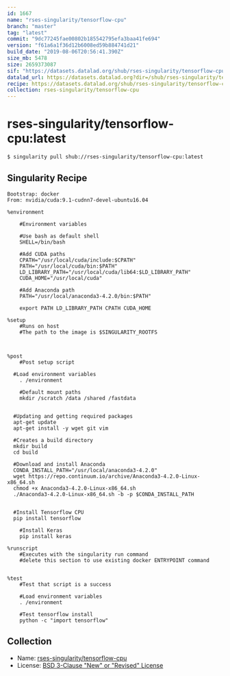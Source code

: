 ```yaml
---
id: 1667
name: "rses-singularity/tensorflow-cpu"
branch: "master"
tag: "latest"
commit: "9dc77245fae00802b185542795efa3baa41fe694"
version: "f61a6a1f36d12b6008ed59b884741d21"
build_date: "2019-08-06T20:56:41.390Z"
size_mb: 5478
size: 2659373087
sif: "https://datasets.datalad.org/shub/rses-singularity/tensorflow-cpu/latest/2019-08-06-9dc77245-f61a6a1f/f61a6a1f36d12b6008ed59b884741d21.simg"
datalad_url: https://datasets.datalad.org?dir=/shub/rses-singularity/tensorflow-cpu/latest/2019-08-06-9dc77245-f61a6a1f/
recipe: https://datasets.datalad.org/shub/rses-singularity/tensorflow-cpu/latest/2019-08-06-9dc77245-f61a6a1f/Singularity
collection: rses-singularity/tensorflow-cpu
---
```


# rses-singularity/tensorflow-cpu:latest

```bash
$ singularity pull shub://rses-singularity/tensorflow-cpu:latest
```

## Singularity Recipe

```singularity
Bootstrap: docker
From: nvidia/cuda:9.1-cudnn7-devel-ubuntu16.04

%environment

	#Environment variables

	#Use bash as default shell
	SHELL=/bin/bash

	#Add CUDA paths
	CPATH="/usr/local/cuda/include:$CPATH"
	PATH="/usr/local/cuda/bin:$PATH"
	LD_LIBRARY_PATH="/usr/local/cuda/lib64:$LD_LIBRARY_PATH"
	CUDA_HOME="/usr/local/cuda"

	#Add Anaconda path
	PATH="/usr/local/anaconda3-4.2.0/bin:$PATH"

	export PATH LD_LIBRARY_PATH CPATH CUDA_HOME

%setup
	#Runs on host
	#The path to the image is $SINGULARITY_ROOTFS



%post
	#Post setup script

  #Load environment variables
	. /environment

	#Default mount paths
	mkdir /scratch /data /shared /fastdata


  #Updating and getting required packages
  apt-get update
  apt-get install -y wget git vim

  #Creates a build directory
  mkdir build
  cd build

  #Download and install Anaconda
  CONDA_INSTALL_PATH="/usr/local/anaconda3-4.2.0"
  wget https://repo.continuum.io/archive/Anaconda3-4.2.0-Linux-x86_64.sh
  chmod +x Anaconda3-4.2.0-Linux-x86_64.sh
  ./Anaconda3-4.2.0-Linux-x86_64.sh -b -p $CONDA_INSTALL_PATH


  #Install Tensorflow CPU
  pip install tensorflow

	#Install Keras
	pip install keras

%runscript
	#Executes with the singularity run command
	#delete this section to use existing docker ENTRYPOINT command


%test
	#Test that script is a success

	#Load environment variables
	. /environment

	#Test tensorflow install
	python -c "import tensorflow"
```

## Collection

 - Name: [rses-singularity/tensorflow-cpu](https://github.com/rses-singularity/tensorflow-cpu)
 - License: [BSD 3-Clause "New" or "Revised" License](https://api.github.com/licenses/bsd-3-clause)

